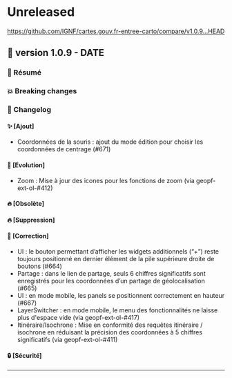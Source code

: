 # Unreleased

<https://github.com/IGNF/cartes.gouv.fr-entree-carto/compare/v1.0.9...HEAD>

## 🔖 version 1.0.9 - __DATE__

### 🎉 Résumé

### 💥 Breaking changes

### 📖 Changelog

#### ✨ [Ajout]

- Coordonnées de la souris : ajout du mode édition pour choisir les coordonnées de centrage (#671)

#### 🔨 [Evolution]

- Zoom : Mise à jour des icones pour les fonctions de zoom (via geopf-ext-ol-#412) 

#### 🔥 [Obsolète]

#### 🔥 [Suppression]

#### 🐛 [Correction]

- UI : le bouton permettant d’afficher les widgets additionnels (“+”) reste toujours positionné en dernier élément de la pile supérieure droite de boutons (#664)
- Partage : dans le lien de partage, seuls 6 chiffres significatifs sont enregistrés pour les coordonnées d’un partage de géolocalisation (#665)
- UI : en mode mobile, les panels se positionnent correctement en hauteur (#667)
- LayerSwitcher : en mode mobile, le menu des fonctionnalités ne laisse plus d'espace vide (via geopf-ext-ol-#417) 
- Itinéraire/Isochrone : Mise en conformité des requêtes itinéraire / isochrone en réduisant la précision des coordonnées à 5 chiffres significatifs (via geopf-ext-ol-#411) 

#### 🔒 [Sécurité]

---
